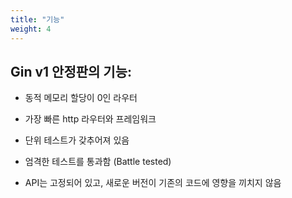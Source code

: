```yaml
---
title: "기능"
weight: 4
---
```


## Gin v1 안정판의 기능:

- 동적 메모리 할당이 0인 라우터

- 가장 빠른 http 라우터와 프레임워크

- 단위 테스트가 갖추어져 있음

- 엄격한 테스트를 통과함 (Battle tested)

- API는 고정되어 있고, 새로운 버전이 기존의 코드에 영향을 끼치지 않음
